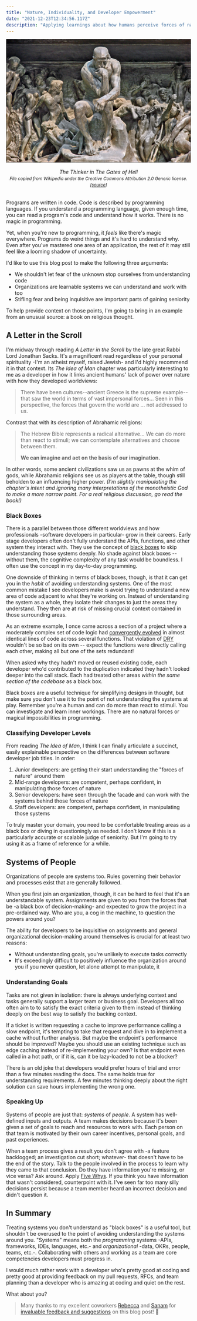 ```yaml
---
title: "Nature, Individuality, and Developer Empowerment"
date: "2021-12-23T12:34:56.117Z"
description: "Applying learnings about how humans perceive forces of nature to how we understand code and organizations."
---
```


![The Thinker in The Gates of Hell](./thinker-gates-of-hell.jpg)

<em style="display:block;margin-bottom:2rem;text-align:center;">
The Thinker in The Gates of Hell
<br />
<small>
File copied from Wikipedia under the Creative Commons Attribution 2.0 Generic license. [<a href="https://commons.wikimedia.org/wiki/File:Le_penseur_de_la_Porte_de_lEnfer_(mus%C3%A9e_Rodin)_(4528252054).jpg"  rel="noopener noreferrer"target="_blank">source</a>]
</small>
</em>

Programs are written in code.
Code is described by programming languages.
If you understand a programming language, given enough time, you can read a program's code and understand how it works.
There is no magic in programming.

Yet, when you're new to programming, it _feels_ like there's magic everywhere.
Programs do weird things and it's hard to understand why.
Even after you've mastered one area of an application, the rest of it may still feel like a looming shadow of uncertainty.

I'd like to use this blog post to make the following three arguments:

-   We shouldn't let fear of the unknown stop ourselves from understanding code
-   Organizations are learnable systems we can understand and work with too
-   Stifling fear and being inquisitive are important parts of gaining seniority

To help provide context on those points, I'm going to bring in an example from an unusual source: a book on religious thought.

## A Letter in the Scroll

I'm midway through reading _A Letter in the Scroll_ by the late great Rabbi Lord Jonathan Sacks.
It's a magnificent read regardless of your personal spirituality -I'm an atheist myself, raised Jewish- and I'd highly recommend it in that context.
Its _The Idea of Man_ chapter was particularly interesting to me as a developer in how it links ancient humans' lack of power over nature with how they developed worldviews:

> There have been cultures--ancient Greece is the supreme example--that saw the world in terms of vast impersonal forces...
> Seen in this perspective, the forces that govern the world are ... not addressed to us.

Contrast that with its description of Abrahamic religions:

> The Hebrew Bible represents a radical alternative...
> We can do more than react to stimuli; we can contemplate alternatives and choose between them.
>
> **We can imagine and act on the basis of our imagination.**

In other words, some ancient civilizations saw us as pawns at the whim of gods, while Abrahamic religions see us as players at the table, though still beholden to an influencing higher power.
_(I'm slightly manipulating the chapter's intent and ignoring many interpretations of the monotheistic God to make a more narrow point. For a real religious discussion, go read the book!)_

### Black Boxes

There is a parallel between those different worldviews and how professionals -software developers in particular- grow in their careers.
Early stage developers often don't fully understand the APIs, functions, and other system they interact with.
They use the concept of [black boxes](https://en.wikipedia.org/wiki/Black_box) to skip understanding those systems deeply.
No shade against black boxes -- without them, the cognitive complexity of any task would be boundless.
I often use the concept in my day-to-day programming.

One downside of thinking in terms of black boxes, though, is that it can get you in the _habit_ of avoiding understanding systems.
One of the most common mistake I see developers make is avoid trying to understand a new area of code adjacent to what they're working on.
Instead of understanding the system as a whole, they isolate their changes to just the areas they understand.
They then are at risk of missing crucial context contained in those surrounding areas.

As an extreme example, I once came across a section of a project where a moderately complex set of code logic had [convergently evolved](https://en.wikipedia.org/wiki/Convergent_evolution) in almost identical lines of code across several functions.
That violation of [DRY](https://en.wikipedia.org/wiki/Don%27t_repeat_yourself) wouldn't be so bad on its own -- expect the functions were directly calling each other, making all but one of the sets redundant!

When asked why they hadn't moved or reused existing code, each developer who'd contributed to the duplication indicated they hadn't looked deeper into the call stack.
Each had treated other areas _within the same section of the codebase_ as a black box.

Black boxes are a useful technique for simplifying designs in thought, but make sure you don't use it to the point of not understanding the systems at play.
Remember you're a human and can do more than react to stimuli.
You can investigate and learn inner workings.
There are no natural forces or magical impossibilities in programming.

### Classifying Developer Levels

From reading _The Idea of Man_, I think I can finally articulate a succinct, easily explainable perspective on the differences between software developer job titles.
In order:

1. Junior developers: are getting their start understanding the "forces of nature" around them
2. Mid-range developers: are competent, perhaps confident, in manipulating those forces of nature
3. Senior developers: have seen through the facade and can work with the systems behind those forces of nature
4. Staff developers: are competent, perhaps confident, in manipulating those systems

To truly master your domain, you need to be comfortable treating areas as a black box or diving in questioningly as needed.
I don't know if this is a particularly accurate or scalable judge of seniority.
But I'm going to try using it as a frame of reference for a while.

## Systems of People

Organizations of people are systems too.
Rules governing their behavior and processes exist that are generally followed.

When you first join an organization, though, it can be hard to feel that it's an understandable system.
Assignments are given to you from the forces that be -a black box of decision-making- and expected to grow the project in a pre-ordained way.
Who are you, a cog in the machine, to question the powers around you?

The ability for developers to be inquisitive on assignments and general organizational decision-making around themselves is crucial for at least two reasons:

-   Without understanding goals, you're unlikely to execute tasks correctly
-   It's exceedingly difficult to positively influence the organization around you if you never question, let alone attempt to manipulate, it

### Understanding Goals

Tasks are not given in isolation: there is always underlying context and tasks generally support a larger team or business goal.
Developers all too often aim to to satisfy the exact criteria given to them instead of thinking deeply on the best way to satisfy the backing context.

If a ticket is written requesting a cache to improve performance calling a slow endpoint, it's tempting to take that request and dive in to implement a cache without further analysis.
But maybe the endpoint's performance should be improved?
Maybe you should use an existing technique such as edge caching instead of re-implementing your own?
Is that endpoint even called in a hot path, or if it is, can it be lazy-loaded to not be a blocker?

There is an old joke that developers would prefer hours of trial and error than a few minutes reading the docs.
The same holds true for understanding requirements.
A few minutes thinking deeply about the right solution can save hours implementing the wrong one.

### Speaking Up

Systems of people are just that: _systems_ of _people_.
A system has well-defined inputs and outputs.
A team makes decisions because it's been given a set of goals to reach and resources to work with.
Each person on that team is motivated by their own career incentives, personal goals, and past experiences.

When a team process gives a result you don't agree with -a feature backlogged; an investigation cut short; whatever- that doesn't have to be the end of the story.
Talk to the people involved in the process to learn why they came to that conclusion.
Do they have information you're missing, or vice versa?
Ask around.
Apply [Five Whys](https://en.wikipedia.org/wiki/Five_whys).
If you think you have information that wasn't considered, counterpoint with it.
I've seen far too many silly decisions persist because a team member heard an incorrect decision and didn't question it.

## In Summary

Treating systems you don't understand as "black boxes" is a useful tool, but shouldn't be overused to the point of avoiding understanding the systems around you.
"Systems" means both the _programming_ systems -APIs, frameworks, IDEs, languages, etc.- and _organizational_ -data, OKRs, people, teams, etc.-.
Collaborating with others and working as a team are core competencies developers must progress in.

I would much rather work with a developer who's pretty good at coding and pretty good at providing feedback on my pull requests, RFCs, and team planning than a developer who is amazing at coding and quiet on the rest.

What about you?

> Many thanks to my excellent coworkers [Rebecca](https://twitter.com/borisonr) and [Sanam](https://twitter.com/sanzi_sun) for [invaluable feedback and suggestions](https://github.com/JoshuaKGoldberg/Goldblog/pull/318) on this blog post! 🙏
